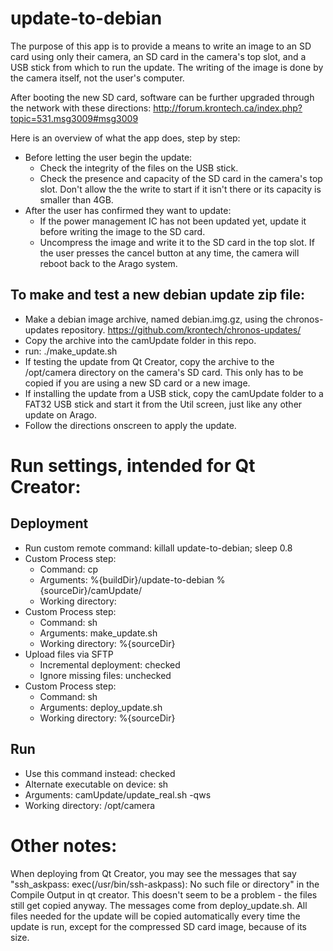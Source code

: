 update-to-debian
====================
The purpose of this app is to provide a means to write an image to an SD card using only their camera, an SD card in the camera's top slot, and a USB stick from which to run the update. The writing of the image is done by the camera itself, not the user's computer.

After booting the new SD card, software can be further upgraded through the network with these directions:
http://forum.krontech.ca/index.php?topic=531.msg3009#msg3009

Here is an overview of what the app does, step by step:
 * Before letting the user begin the update:
    - Check the integrity of the files on the USB stick.
    - Check the presence and capacity of the SD card in the camera's top slot. Don't allow the the write to start if it isn't there or its capacity is smaller than 4GB.
 * After the user has confirmed they want to update:
    - If the power management IC has not been updated yet, update it before writing the image to the SD card.
    - Uncompress the image and write it to the SD card in the top slot.
If the user presses the cancel button at any time, the camera will reboot back to the Arago system.

To make and test a new debian update zip file:
--------------------
 * Make a debian image archive, named debian.img.gz, using the chronos-updates repository. https://github.com/krontech/chronos-updates/
 * Copy the archive into the camUpdate folder in this repo.
 * run: ./make_update.sh
 * If testing the update from Qt Creator, copy the archive to the /opt/camera directory on the camera's SD card. This only has to be copied if you are using a new SD card or a new image.
 * If installing the update from a USB stick, copy the camUpdate folder to a FAT32 USB stick and start it from the Util screen, just like any other update on Arago.
 * Follow the directions onscreen to apply the update.



Run settings, intended for Qt Creator:
====================
Deployment
--------------------
 * Run custom remote command: killall update-to-debian; sleep 0.8
 * Custom Process step:
    - Command: cp
    - Arguments: %{buildDir}/update-to-debian %{sourceDir}/camUpdate/
    - Working directory:
 * Custom Process step:
    - Command: sh
    - Arguments: make_update.sh
    - Working directory: %{sourceDir}
 * Upload files via SFTP
    - Incremental deployment: checked
    - Ignore missing files: unchecked
 * Custom Process step:
    - Command: sh
    - Arguments: deploy_update.sh
    - Working directory: %{sourceDir}

Run
--------------------
 * Use this command instead: checked
 * Alternate executable on device: sh
 * Arguments: camUpdate/update_real.sh -qws
 * Working directory: /opt/camera



Other notes:
====================
When deploying from Qt Creator, you may see the messages that say "ssh_askpass: exec(/usr/bin/ssh-askpass): No such file or directory" in the Compile Output in qt creator. This doesn't seem to be a problem - the files still get copied anyway. The messages come from deploy_update.sh.
All files needed for the update will be copied automatically every time the update is run, except for the compressed SD card image, because of its size.
